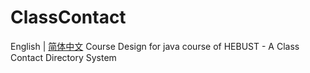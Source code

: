 # ClassContact
English | [简体中文](./README_zh-CN.md)
Course Design for java course of HEBUST - A Class Contact Directory System
